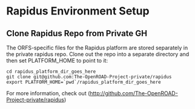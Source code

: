 # Rapidus Environment Setup

## Clone Rapidus Repo from Private GH

The ORFS-specific files for the Rapidus platform are stored separately in the private rapidus repo. Clone out the repo into a separate directory and then set PLATFORM_HOME to point to it:

```
cd rapidus_platform_dir_goes_here
git clone git@github.com:The-OpenROAD-Project-private/rapidus
export PLATFORM_HOME=`pwd`/rapidus_platform_dir_goes_here
```

For more information, check out (http://github.com/The-OpenROAD-Project-private/rapidus)

